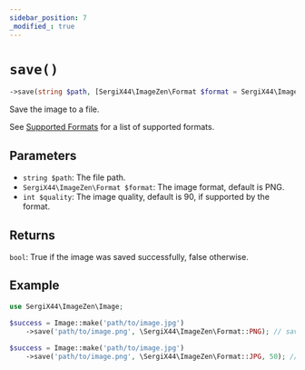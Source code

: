 ```yaml
---
sidebar_position: 7
_modified_: true
---
```

# `save()`

```php
->save(string $path, [SergiX44\ImageZen\Format $format = SergiX44\ImageZen\Format::PNG], [int $quality = 90]): bool
```
Save the image to a file.

See [Supported Formats](/docs/supported-formats#supported-formats-1) for a list of supported formats.

## Parameters

- `string $path`: The file path.
- `SergiX44\ImageZen\Format $format`: The image format, default is PNG.
- `int $quality`: The image quality, default is 90, if supported by the format.


## Returns

`bool`: True if the image was saved successfully, false otherwise.

## Example

```php
use SergiX44\ImageZen\Image;

$success = Image::make('path/to/image.jpg')
    ->save('path/to/image.png', \SergiX44\ImageZen\Format::PNG); // save the image as PNG
    
$success = Image::make('path/to/image.jpg')
    ->save('path/to/image.png', \SergiX44\ImageZen\Format::JPG, 50); // save the image as JPG with a quality of 50

```
